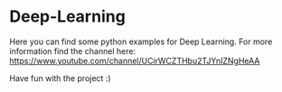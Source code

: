 # Deep-Learning

Here you can find some python examples for Deep Learning. For more information find the channel here: https://www.youtube.com/channel/UCirWCZTHbu2TJYnIZNgHeAA

Have fun with the project :)
